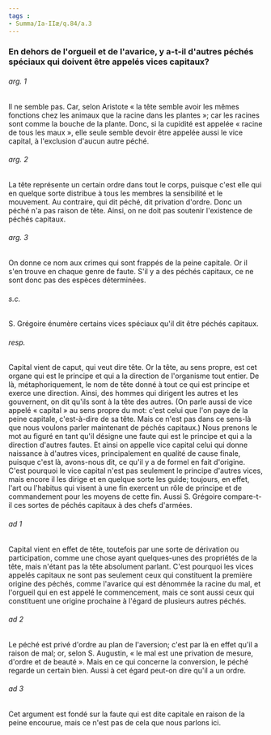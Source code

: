 ```yaml
---
tags : 
- Summa/Ia-IIæ/q.84/a.3
---
```


### En dehors de l'orgueil et de l'avarice, y a-t-il d'autres péchés spéciaux qui doivent être appelés vices capitaux?

###### arg. 1
Il ne semble pas. Car, selon Aristote « la tête semble avoir les mêmes fonctions chez les animaux que la racine dans les plantes »; car les racines sont comme la bouche de la plante. Donc, si la cupidité est appelée « racine de tous les maux », elle seule semble devoir être appelée aussi le vice capital, à l'exclusion d'aucun autre péché. 

###### arg. 2
La tête représente un certain ordre dans tout le corps, puisque c'est elle qui en quelque sorte distribue à tous les membres la sensibilité et le mouvement. Au contraire, qui dit péché, dit privation d'ordre. Donc un péché n'a pas raison de tête. Ainsi, on ne doit pas soutenir l'existence de péchés capitaux. 

###### arg. 3
On donne ce nom aux crimes qui sont frappés de la peine capitale. Or il s'en trouve en chaque genre de faute. S'il y a des péchés capitaux, ce ne sont donc pas des espèces déterminées. 

###### s.c.
S. Grégoire énumère certains vices spéciaux qu'il dit être péchés capitaux. 

###### resp.
Capital vient de caput, qui veut dire tête. Or la tête, au sens propre, est cet organe qui est le principe et qui a la direction de l'organisme tout entier. De là, métaphoriquement, le nom de tête donné à tout ce qui est principe et exerce une direction. Ainsi, des hommes qui dirigent les autres et les gouvernent, on dit qu'ils sont à la tête des autres. (On parle aussi de vice appelé « capital » au sens propre du mot: c'est celui que l'on paye de la peine capitale, c'est-à-dire de sa tête. Mais ce n'est pas dans ce sens-là que nous voulons parler maintenant de péchés capitaux.) Nous prenons le mot au figuré en tant qu'il désigne une faute qui est le principe et qui a la direction d'autres fautes. Et ainsi on appelle vice capital celui qui donne naissance à d'autres vices, principalement en qualité de cause finale, puisque c'est là, avons-nous dit, ce qu'il y a de formel en fait d'origine. C'est pourquoi le vice capital n'est pas seulement le principe d'autres vices, mais encore il les dirige et en quelque sorte les guide; toujours, en effet, l'art ou l'habitus qui visent à une fin exercent un rôle de principe et de commandement pour les moyens de cette fin. Aussi S. Grégoire compare-t-il ces sortes de péchés capitaux à des chefs d'armées. 

###### ad 1
Capital vient en effet de tête, toutefois par une sorte de dérivation ou participation, comme une chose ayant quelques-unes des propriétés de la tête, mais n'étant pas la tête absolument parlant. C'est pourquoi les vices appelés capitaux ne sont pas seulement ceux qui constituent la première origine des péchés, comme l'avarice qui est dénommée la racine du mal, et l'orgueil qui en est appelé le commencement, mais ce sont aussi ceux qui constituent une origine prochaine à l'égard de plusieurs autres péchés. 

###### ad 2
Le péché est privé d'ordre au plan de l'aversion; c'est par là en effet qu'il a raison de mal; or, selon S. Augustin, « le mal est une privation de mesure, d'ordre et de beauté ». Mais en ce qui concerne la conversion, le péché regarde un certain bien. Aussi à cet égard peut-on dire qu'il a un ordre. 

###### ad 3
Cet argument est fondé sur la faute qui est dite capitale en raison de la peine encourue, mais ce n'est pas de cela que nous parlons ici. 

